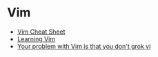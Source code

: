 # Vim

- [Vim Cheat Sheet](https://vim.rtorr.com/)
- [Learning Vim](https://www.reddit.com/r/vim/comments/8fqsju/learning_vim_and_switching_to_it/dy5qkpe/?context=1)
- [Your problem with Vim is that you don't grok vi](https://stackoverflow.com/questions/1218390/what-is-your-most-productive-shortcut-with-vim/1220118#1220118)
